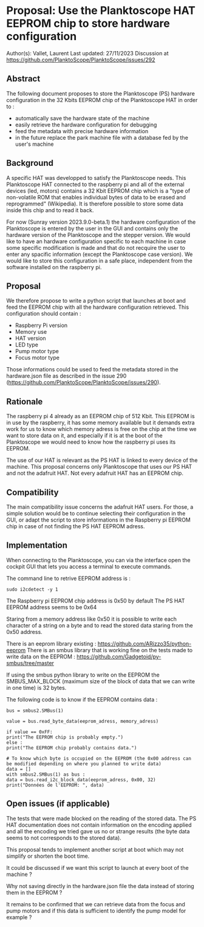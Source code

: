 # Proposal: Use the Planktoscope HAT EEPROM chip to store hardware configuration

Author(s): Vallet, Laurent Last updated: 27/11/2023 Discussion at https://github.com/PlanktoScope/PlanktoScope/issues/292

## Abstract

The following document proposes to store the Planktoscope (PS) hardware configuration in the 32 Kbits EEPROM chip of the Planktoscope HAT in order to : 
* automatically save the hardware state of the machine
* easily retrieve the hardware configuration for debugging
* feed the metadata with precise hardware information
* in the future replace the park machine file with a database fed by the user's machine

## Background

A specific HAT was developped to satisfy the Planktoscope needs. 
This Planktoscope HAT connected to the raspberry pi and all of the external devices (led, motors) contains a 32 Kbit EEPROM chip which is a "type of non-volatile ROM that enables individual bytes of data to be erased and reprogrammed" (Wikipedia).
It is therefore possible to store some data inside this chip and to read it back.

For now (Sunray version 2023.9.0-beta.1) the hardware configuration of the Planktoscope is entered by the user in the GUI and contains only the hardware version of the Planktoscope and the stepper version.
We would like to have an hardware configuration specific to each machine in case some specific modification is made and that do not recquire the user to enter any spacific information (except the Planktoscope case version).
We would like to store this configuration in a safe place, independent from the software installed on the raspberry pi.

## Proposal

We therefore propose to write a python script that launches at boot and feed the EEPROM chip with all the hardware configuration retrieved.
This configuration should contain : 
* Raspberry Pi version
* Memory use
* HAT version
* LED type
* Pump motor type
* Focus motor type

Those informations could be used to feed the metadata stored in the hardware.json file as described in the issue 290 (https://github.com/PlanktoScope/PlanktoScope/issues/290).

## Rationale

The raspberry pi 4 already as an EEPROM chip of 512 Kbit.
This EEPROM is in use by the raspberry, it has some memory available but it demands extra work for us to know which memory adress is free on the chip at the time we want to store data on it, and especially if it is at the boot of the Planktoscope we would need to know how the raspberry pi uses its EEPROM.

The use of our HAT is relevant as the PS HAT is linked to every device of the machine.
This proposal concerns only Planktoscope that uses our PS HAT and not the adafruit HAT. Not every adafruit HAT has an EEPROM chip.

## Compatibility

The main compatibility issue concerns the adafruit HAT users.
For those, a simple solution would be to continue selecting their configuration in the GUI, or adapt the script to store informations in the Raspberry pi EEPROM chip in case of not finding the PS HAT EEPROM adress.

## Implementation

When connecting to the Planktoscope, you can via the interface open the cockpit GUI that lets you access a terminal to execute commands.

The command line to retrive EEPROM address is : 
```
sudo i2cdetect -y 1
```

The Raspberry pi EEPROM chip address is 0x50 by default
The PS HAT EEPROM address seems to be 0x64

Staring from a memory address like 0x50 it is possible to write each character of a string on a byte and to read the stored data staring from the 0x50 address.

There is an eeprom library existing : https://github.com/ARizzo35/python-eeprom
There is an smbus library that is working fine on the tests made to write data on the EEPROM : https://github.com/Gadgetoid/py-smbus/tree/master

If using the smbus python library to write on the EEPROM the SMBUS_MAX_BLOCK (maximum size of the block of data that we can write in one time) is 32 bytes.

The following code is to know if the EEPROM contains data : 
```
bus = smbus2.SMBus(1)

value = bus.read_byte_data(eeprom_adress, memory_adress)

if value == 0xFF:
print("The EEPROM chip is probably empty.")
else :
print("The EEPROM chip probably contains data.")

# To know which byte is occupied on the EEPROM (the 0x00 address can be modified depending on where you planned to write data)
data = []
with smbus2.SMBus(1) as bus :
data = bus.read_i2c_block_data(eeprom_adress, 0x00, 32)
print("Données de l'EEPROM: ", data)
```

## Open issues (if applicable)

The tests that were made blocked on the reading of the stored data. The PS HAT documentation does not contain information on the encoding applied and all the encoding we tried gave us no or strange results (the byte data seems to not corresponds to the stored data).

This proposal tends to implement another script at boot which may not simplify or shorten the boot time.

It could be discussed if we want this script to launch at every boot of the machine ?

Why not saving directly in the hardware.json file the data instead of storing them in the EEPROM ?

It remains to be confirmed that we can retrieve data from the focus and pump motors and if this data is sufficient to identify the pump model for example ?
